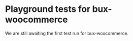 # Playground tests for bux-woocommerce
We are still awaiting the first test run for bux-woocommerce.
